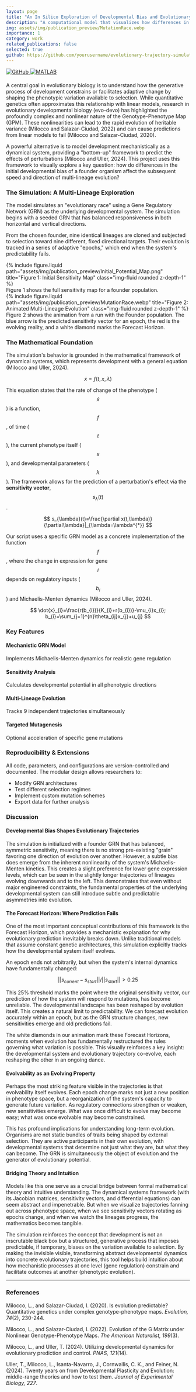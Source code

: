 ```yaml
---
layout: page
title: "An In Silico Exploration of Developmental Bias and Evolutionary Trajectories"
description: "A computational model that visualizes how differences in a founder genotype's developmental bias affect the speed and direction of multiple, independent evolutionary trajectories."
img: assets/img/publication_preview/MutationRace.webp
importance: 1
category: work
related_publications: false
selected: true
github: https://github.com/yourusername/evolutionary-trajectory-simulation
---
```


<div class="badges" style="margin-bottom: 20px;">
    <a href="https://github.com/o-yuksel/evolutionary-trajectory-simulation">
        <img src="https://img.shields.io/badge/GitHub-Code-blue?style=flat-square&logo=github" alt="GitHub">
    </a>
    <a href="https://github.com/o-yuksel/evolutionary-trajectory-simulation">
        <img src="https://img.shields.io/badge/MATLAB-R2019b+-orange?style=flat-square&logo=mathworks" alt="MATLAB">
    </a>
</div>

A central goal in evolutionary biology is to understand how the generative process of development constrains or facilitates adaptive change by shaping the phenotypic variation available to selection. While quantitative genetics often approximates this relationship with linear models, research in evolutionary developmental biology (evo-devo) has highlighted the profoundly complex and nonlinear nature of the Genotype-Phenotype Map (GPM). These nonlinearities can lead to the rapid evolution of heritable variance (Milocco and Salazar-Ciudad, 2022) and can cause predictions from linear models to fail (Milocco and Salazar-Ciudad, 2020).

A powerful alternative is to model development mechanistically as a dynamical system, providing a "bottom-up" framework to predict the effects of perturbations (Milocco and Uller, 2024). This project uses this framework to visually explore a key question: how do differences in the initial developmental bias of a founder organism affect the subsequent speed and direction of multi-lineage evolution?


### The Simulation: A Multi-Lineage Exploration

The model simulates an "evolutionary race" using a Gene Regulatory Network (GRN) as the underlying developmental system. The simulation begins with a seeded GRN that has balanced responsiveness in both horizontal and vertical directions.

From the chosen founder, nine identical lineages are cloned and subjected to selection toward nine different, fixed directional targets. Their evolution is tracked in a series of adaptive "epochs," which end when the system's predictability fails.

<div class="row justify-content-center">
    <div class="col-sm-6 mt-3 mt-md-0">
        {% include figure.liquid path="assets/img/publication_preview/Initial_Potential_Map.png" title="Figure 1: Initial Sensitivity Map" class="img-fluid rounded z-depth-1" %}
    </div>
</div>
<div class="caption">
Figure 1 shows the full sensitivity map for a founder population.
</div>

<div class="row">
    <div class="col-sm mt-3 mt-md-0">
        {% include figure.liquid path="assets/img/publication_preview/MutationRace.webp" title="Figure 2: Animated Multi-Lineage Evolution" class="img-fluid rounded z-depth-1" %}
    </div>
</div>
<div class="caption">
Figure 2 shows the animation from a run with the Founder population. The blue arrow is the predicted sensitivity vector for an epoch, the red is the evolving reality, and a white diamond marks the Forecast Horizon.
</div>

### The Mathematical Foundation

The simulation's behavior is grounded in the mathematical framework of dynamical systems, which represents development with a general equation (Milocco and Uller, 2024).

$$
\dot{x}=f(t,x,\lambda)
$$

This equation states that the rate of change of the phenotype ($$\dot{x}$$) is a function, $$f$$, of time ($$t$$), the current phenotype itself ($$x$$), and developmental parameters ($$\lambda$$). The framework allows for the prediction of a perturbation's effect via the **sensitivity vector**, $$s_{\lambda}(t)$$.

$$
s_{\lambda}(t)=\frac{\partial x(t,\lambda)}{\partial\lambda}|_{\lambda=\lambda^{*}}
$$

Our script uses a specific GRN model as a concrete implementation of the function $$f$$, where the change in expression for gene $$i$$ depends on regulatory inputs ($$b_i$$) and Michaelis-Menten dynamics (Milocco and Uller, 2024).

$$
\dot{x}_{i}=\frac{r(b_{i})}{K_{i}+r(b_{i})}-\mu_{i}x_{i}; b_{i}=\sum_{j=1}^{n}\theta_{ij}x_{j}+u_{j}
$$

### Key Features

<div class="row">
    <div class="col-md-6">
        <h4><i class="fas fa-network-wired"></i> Mechanistic GRN Model</h4>
        <p>Implements Michaelis-Menten dynamics for realistic gene regulation</p>
    </div>
    <div class="col-md-6">
        <h4><i class="fas fa-compass"></i> Sensitivity Analysis</h4>
        <p>Calculates developmental potential in all phenotypic directions</p>
    </div>
</div>

<div class="row">
    <div class="col-md-6">
        <h4><i class="fas fa-code-branch"></i> Multi-Lineage Evolution</h4>
        <p>Tracks 9 independent trajectories simultaneously</p>
    </div>
    <div class="col-md-6">
        <h4><i class="fas fa-dna"></i> Targeted Mutagenesis</h4>
        <p>Optional acceleration of specific gene mutations</p>
    </div>
</div>

### Reproducibility & Extensions

All code, parameters, and configurations are version-controlled and documented. The modular design allows researchers to:

- Modify GRN architectures
- Test different selection regimes
- Implement custom mutation schemes
- Export data for further analysis

### Discussion

#### Developmental Bias Shapes Evolutionary Trajectories
The simulation is initialized with a founder GRN that has balanced, symmetric sensitivity, meaning there is no strong pre-existing "grain" favoring one direction of evolution over another. However, a subtle bias does emerge from the inherent nonlinearity of the system's Michaelis-Menten kinetics. This creates a slight preference for lower gene expression levels, which can be seen in the slightly longer trajectories of lineages evolving downwards and to the left. This demonstrates that even without major engineered constraints, the fundamental properties of the underlying developmental system can still introduce subtle and predictable asymmetries into evolution.

#### The Forecast Horizon: Where Prediction Fails
One of the most important conceptual contributions of this framework is the Forecast Horizon, which provides a mechanistic explanation for why evolutionary prediction inevitably breaks down. Unlike traditional models that assume constant genetic architectures, this simulation explicitly tracks how the developmental system itself evolves.

An epoch ends not arbitrarily, but when the system's internal dynamics have fundamentally changed:

$$
||s_{current} - s_{start}|| / ||s_{start}|| > 0.25
$$

This 25% threshold marks the point where the original sensitivity vector, our prediction of how the system will respond to mutations, has become unreliable. The developmental landscape has been reshaped by evolution itself. This creates a natural limit to predictability. We can forecast evolution accurately within an epoch, but as the GRN structure changes, new sensitivities emerge and old predictions fail.

The white diamonds in our animation mark these Forecast Horizons, moments when evolution has fundamentally restructured the rules governing what variation is possible. This visually reinforces a key insight: the developmental system and evolutionary trajectory co-evolve, each reshaping the other in an ongoing dance.

#### Evolvability as an Evolving Property
Perhaps the most striking feature visible in the trajectories is that evolvability itself evolves. Each epoch change marks not just a new position in phenotype space, but a reorganization of the system's capacity to generate future variation. As regulatory connections strengthen or weaken, new sensitivities emerge. What was once difficult to evolve may become easy; what was once evolvable may become constrained.

This has profound implications for understanding long-term evolution. Organisms are not static bundles of traits being shaped by external selection. They are active participants in their own evolution, with developmental systems that determine not just what they are, but what they can become. The GRN is simultaneously the object of evolution and the generator of evolutionary potential.

#### Bridging Theory and Intuition
Models like this one serve as a crucial bridge between formal mathematical theory and intuitive understanding. The dynamical systems framework (with its Jacobian matrices, sensitivity vectors, and differential equations) can seem abstract and impenetrable. But when we visualize trajectories fanning out across phenotype space, when we see sensitivity vectors rotating as epochs change, and when we watch the lineages progress, the mathematics becomes tangible.

The simulation reinforces the concept that development is not an inscrutable black box but a structured, generative process that imposes predictable, if temporary, biases on the variation available to selection. By making the invisible visible, transforming abstract developmental dynamics into concrete evolutionary trajectories, this tool helps build intuition about how mechanistic processes at one level (gene regulation) constrain and facilitate outcomes at another (phenotypic evolution).

---


### References

Milocco, L., and Salazar-Ciudad, I. (2020). Is evolution predictable? Quantitative genetics under complex genotype-phenotype maps. *Evolution, 74*(2), 230-244.

Milocco, L., and Salazar-Ciudad, I. (2022). Evolution of the G Matrix under Nonlinear Genotype-Phenotype Maps. *The American Naturalist, 199*(3).

Milocco, L., and Uller, T. (2024). Utilizing developmental dynamics for evolutionary prediction and control. *PNAS, 121*(14).

Uller, T., Milocco, L., Isanta-Navarro, J., Cornwallis, C. K., and Feiner, N. (2024). Twenty years on from Developmental Plasticity and Evolution: middle-range theories and how to test them. *Journal of Experimental Biology, 227*.
